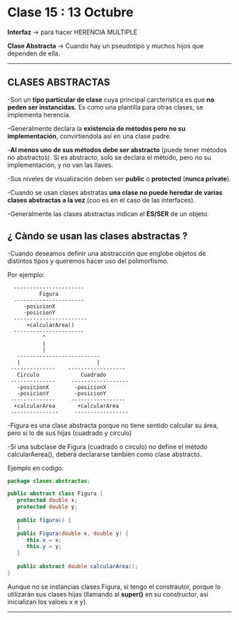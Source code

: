 # Clase 15 : 13 Octubre

**Interfaz** -> para hacer HERENCIA MULTIPLE

**Clase Abstracta** -> Cuando hay un pseudotipo y muchos hijos que dependen de ella.

---

## CLASES ABSTRACTAS

-Son un **tipo particular de clase** cuya principal carcterística es que **no peden ser instancidas.** Es como una plantilla para otras clases, se implementa herencia.

-Generalmente declara la **existencia de métodos pero no su implementación**, convirtíendola así en una clase padre.

-**Al menos uno de sus métodos debe ser abstracto** (puede tener métodos no abstractos). Si es abstracto, solo se declara el método, pero no su implementación, y no van las llaves.

-Sus niveles de visualización deben ser **public** o **protected** (**nunca private**).

-Cuando se usan clases abstratas **una clase no puede heredar de varias clases abstractas a la vez** (coo es en el caso de las interfaces).

-Generalmente las clases abstractas indican el **ES/SER** de un objeto.


## ¿ Càndo se usan las clases abstractas ?

-Cuando deseamos definir una abstracción que englobe objetos de distintos tipos y queremos hacer uso del polimorfismo.

Por ejemplo:

```
  ----------------------
          Figura
  ----------------------
     -posicionX
     -posicionY
  -----------------------  
      +calcularArea()
  ----------------------
           ^
           |
           |
   --------------------------
   |                        |
 --------------    ------------------
   Circulo             Cuadrado
 --------------     ------------------
   -posicionX        -posicionX
   -posicionY        -posicionY
 --------------     -----------------
  +calcularArea       +calcularArea
 ---------------     ----------------- 
 ```
 
 -Figura es una clase abstracta porque no tiene sentido calcular su área, pero sí lo de sus hijas (cuadrado y circulo)
 
 -Si una subclase de Figura (cuadrado o circulo) no define el método calcularAerea(), deberá declararse también como clase abstracto.


Ejemplo en codigo:

```JAVA
package clases.abstractas;

public abstract class Figura {
   protected double x;
   protected double y;
   
   public figura() {
   }
   public Figura(double x, double y) {
      this.x = x;
      this.y = y;
   }
   
   public abstract double calcularArea();
}
```

Aunque no se instancias clases Figura, si tengo el constrautor, porque lo utilizarán sus clases hijas (llamando al **super()** en su constructor, asi inicializan los valoes x e y).

---
